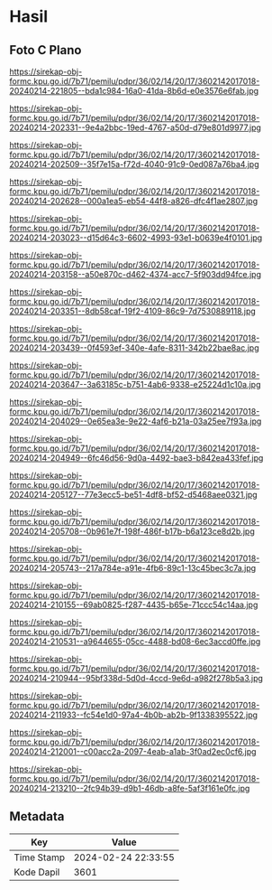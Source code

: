 # Hasil

## Foto C Plano

https://sirekap-obj-formc.kpu.go.id/7b71/pemilu/pdpr/36/02/14/20/17/3602142017018-20240214-221805--bda1c984-16a0-41da-8b6d-e0e3576e6fab.jpg

https://sirekap-obj-formc.kpu.go.id/7b71/pemilu/pdpr/36/02/14/20/17/3602142017018-20240214-202331--9e4a2bbc-19ed-4767-a50d-d79e801d9977.jpg

https://sirekap-obj-formc.kpu.go.id/7b71/pemilu/pdpr/36/02/14/20/17/3602142017018-20240214-202509--35f7e15a-f72d-4040-91c9-0ed087a76ba4.jpg

https://sirekap-obj-formc.kpu.go.id/7b71/pemilu/pdpr/36/02/14/20/17/3602142017018-20240214-202628--000a1ea5-eb54-44f8-a826-dfc4f1ae2807.jpg

https://sirekap-obj-formc.kpu.go.id/7b71/pemilu/pdpr/36/02/14/20/17/3602142017018-20240214-203023--d15d64c3-6602-4993-93e1-b0639e4f0101.jpg

https://sirekap-obj-formc.kpu.go.id/7b71/pemilu/pdpr/36/02/14/20/17/3602142017018-20240214-203158--a50e870c-d462-4374-acc7-5f903dd94fce.jpg

https://sirekap-obj-formc.kpu.go.id/7b71/pemilu/pdpr/36/02/14/20/17/3602142017018-20240214-203351--8db58caf-19f2-4109-86c9-7d7530889118.jpg

https://sirekap-obj-formc.kpu.go.id/7b71/pemilu/pdpr/36/02/14/20/17/3602142017018-20240214-203439--0f4593ef-340e-4afe-8311-342b22bae8ac.jpg

https://sirekap-obj-formc.kpu.go.id/7b71/pemilu/pdpr/36/02/14/20/17/3602142017018-20240214-203647--3a63185c-b751-4ab6-9338-e25224d1c10a.jpg

https://sirekap-obj-formc.kpu.go.id/7b71/pemilu/pdpr/36/02/14/20/17/3602142017018-20240214-204029--0e65ea3e-9e22-4af6-b21a-03a25ee7f93a.jpg

https://sirekap-obj-formc.kpu.go.id/7b71/pemilu/pdpr/36/02/14/20/17/3602142017018-20240214-204949--6fc46d56-9d0a-4492-bae3-b842ea433fef.jpg

https://sirekap-obj-formc.kpu.go.id/7b71/pemilu/pdpr/36/02/14/20/17/3602142017018-20240214-205127--77e3ecc5-be51-4df8-bf52-d5468aee0321.jpg

https://sirekap-obj-formc.kpu.go.id/7b71/pemilu/pdpr/36/02/14/20/17/3602142017018-20240214-205708--0b961e7f-198f-486f-b17b-b6a123ce8d2b.jpg

https://sirekap-obj-formc.kpu.go.id/7b71/pemilu/pdpr/36/02/14/20/17/3602142017018-20240214-205743--217a784e-a91e-4fb6-89c1-13c45bec3c7a.jpg

https://sirekap-obj-formc.kpu.go.id/7b71/pemilu/pdpr/36/02/14/20/17/3602142017018-20240214-210155--69ab0825-f287-4435-b65e-71ccc54c14aa.jpg

https://sirekap-obj-formc.kpu.go.id/7b71/pemilu/pdpr/36/02/14/20/17/3602142017018-20240214-210531--a9644655-05cc-4488-bd08-6ec3accd0ffe.jpg

https://sirekap-obj-formc.kpu.go.id/7b71/pemilu/pdpr/36/02/14/20/17/3602142017018-20240214-210944--95bf338d-5d0d-4ccd-9e6d-a982f278b5a3.jpg

https://sirekap-obj-formc.kpu.go.id/7b71/pemilu/pdpr/36/02/14/20/17/3602142017018-20240214-211933--fc54e1d0-97a4-4b0b-ab2b-9f1338395522.jpg

https://sirekap-obj-formc.kpu.go.id/7b71/pemilu/pdpr/36/02/14/20/17/3602142017018-20240214-212001--c00acc2a-2097-4eab-a1ab-3f0ad2ec0cf6.jpg

https://sirekap-obj-formc.kpu.go.id/7b71/pemilu/pdpr/36/02/14/20/17/3602142017018-20240214-213210--2fc94b39-d9b1-46db-a8fe-5af3f161e0fc.jpg


## Metadata

| Key        | Value               |
| ---------- | ------------------- |
| Time Stamp | 2024-02-24 22:33:55 |
| Kode Dapil | 3601                |



